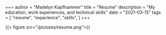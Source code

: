 +++
author = "Madelyn Kapfhammer"
title = "Resume"
description = "My education, work experiences, and technical skills"
date = "2021-03-15"
tags = [
"resume", "experience", "skills",
]
+++

{{< figure src="/pictures/resume.png">}}